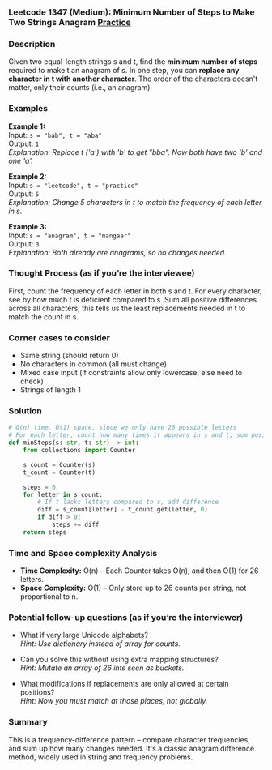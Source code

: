 ### Leetcode 1347 (Medium): Minimum Number of Steps to Make Two Strings Anagram [Practice](https://leetcode.com/problems/minimum-number-of-steps-to-make-two-strings-anagram)

### Description  
Given two equal-length strings s and t, find the **minimum number of steps** required to make t an anagram of s. 
In one step, you can **replace any character in t with another character**. The order of the characters doesn't matter, only their counts (i.e., an anagram).

### Examples  

**Example 1:**  
Input: `s = "bab", t = "aba"`  
Output: `1`  
*Explanation: Replace t ('a') with 'b' to get "bba". Now both have two 'b' and one 'a'.*

**Example 2:**  
Input: `s = "leetcode", t = "practice"`  
Output: `5`  
*Explanation: Change 5 characters in t to match the frequency of each letter in s.*

**Example 3:**  
Input: `s = "anagram", t = "mangaar"`  
Output: `0`  
*Explanation: Both already are anagrams, so no changes needed.*

### Thought Process (as if you’re the interviewee)  
First, count the frequency of each letter in both s and t. For every character, see by how much t is deficient compared to s. Sum all positive differences across all characters; this tells us the least replacements needed in t to match the count in s.

### Corner cases to consider  
- Same string (should return 0)
- No characters in common (all must change)
- Mixed case input (if constraints allow only lowercase, else need to check)
- Strings of length 1

### Solution

```python
# O(n) time, O(1) space, since we only have 26 possible letters
# For each letter, count how many times it appears in s and t; sum positive shortfalls in t.
def minSteps(s: str, t: str) -> int:
    from collections import Counter

    s_count = Counter(s)
    t_count = Counter(t)

    steps = 0
    for letter in s_count:
        # If t lacks letters compared to s, add difference
        diff = s_count[letter] - t_count.get(letter, 0)
        if diff > 0:
            steps += diff
    return steps
```

### Time and Space complexity Analysis  
- **Time Complexity:** O(n) – Each Counter takes O(n), and then O(1) for 26 letters.
- **Space Complexity:** O(1) – Only store up to 26 counts per string, not proportional to n.

### Potential follow-up questions (as if you’re the interviewer)  

- What if very large Unicode alphabets?   
  *Hint: Use dictionary instead of array for counts.*

- Can you solve this without using extra mapping structures?   
  *Hint: Mutate an array of 26 ints seen as buckets.*

- What modifications if replacements are only allowed at certain positions?   
  *Hint: Now you must match at those places, not globally.*

### Summary
This is a frequency-difference pattern – compare character frequencies, and sum up how many changes needed. It's a classic anagram difference method, widely used in string and frequency problems.